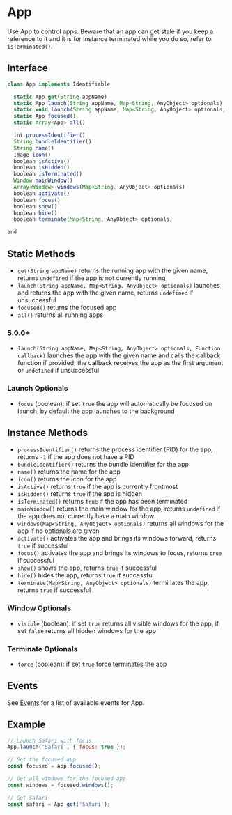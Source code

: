 # App

Use App to control apps. Beware that an app can get stale if you keep a reference to it and it is for instance terminated while you do so, refer to `isTerminated()`.

## Interface

```javascript
class App implements Identifiable

  static App get(String appName)
  static App launch(String appName, Map<String, AnyObject> optionals)
  static void launch(String appName, Map<String, AnyObject> optionals, Function callback) // 5.0.0+
  static App focused()
  static Array<App> all()

  int processIdentifier()
  String bundleIdentifier()
  String name()
  Image icon()
  boolean isActive()
  boolean isHidden()
  boolean isTerminated()
  Window mainWindow()
  Array<Window> windows(Map<String, AnyObject> optionals)
  boolean activate()
  boolean focus()
  boolean show()
  boolean hide()
  boolean terminate(Map<String, AnyObject> optionals)

end
```

## Static Methods

- `get(String appName)` returns the running app with the given name, returns `undefined` if the app is not currently running
- `launch(String appName, Map<String, AnyObject> optionals)` launches and returns the app with the given name, returns `undefined` if unsuccessful
- `focused()` returns the focused app
- `all()` returns all running apps

### 5.0.0+

- `launch(String appName, Map<String, AnyObject> optionals, Function callback)` launches the app with the given name and calls the callback function if provided, the callback receives the app as the first argument or `undefined` if unsuccessful

### Launch Optionals

- `focus` (boolean): if set `true` the app will automatically be focused on launch, by default the app launches to the background

## Instance Methods

- `processIdentifier()` returns the process identifier (PID) for the app, returns `-1` if the app does not have a PID
- `bundleIdentifier()` returns the bundle identifier for the app
- `name()` returns the name for the app
- `icon()` returns the icon for the app
- `isActive()` returns `true` if the app is currently frontmost
- `isHidden()` returns `true` if the app is hidden
- `isTerminated()` returns `true` if the app has been terminated
- `mainWindow()` returns the main window for the app, returns `undefined` if the app does not currently have a main window
- `windows(Map<String, AnyObject> optionals)` returns all windows for the app if no optionals are given
- `activate()` activates the app and brings its windows forward, returns `true` if successful
- `focus()` activates the app and brings its windows to focus, returns `true` if successful
- `show()` shows the app, returns `true` if successful
- `hide()` hides the app, returns `true` if successful
- `terminate(Map<String, AnyObject> optionals)` terminates the app, returns `true` if successful

### Window Optionals

- `visible` (boolean): if set `true` returns all visible windows for the app, if set `false` returns all hidden windows for the app

### Terminate Optionals

- `force` (boolean): if set `true` force terminates the app

## Events

See [Events](events#app) for a list of available events for App.

## Example

```javascript
// Launch Safari with focus
App.launch('Safari', { focus: true });

// Get the focused app
const focused = App.focused();

// Get all windows for the focused app
const windows = focused.windows();

// Get Safari
const safari = App.get('Safari');
```
